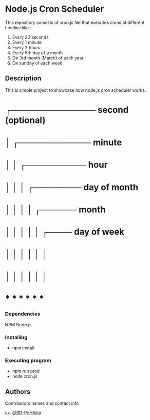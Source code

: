 # Node.js Cron Scheduler

This repository consists of cron.js file that executes crons at different timeline like :- 
1. Every 20 seconds
2. Every 1 minute
3. Every 2 hours
4. Every 5th day of a month
5. On 3rd month (March) of each year
6. On sunday of each week 

## Description

This is simple project to showcase how node.js cron scheduler works.

 # ┌────────────── second (optional)
 # │ ┌──────────── minute
 # │ │ ┌────────── hour
 # │ │ │ ┌──────── day of month
 # │ │ │ │ ┌────── month
 # │ │ │ │ │ ┌──── day of week
 # │ │ │ │ │ │
 # │ │ │ │ │ │
 # * * * * * *

### Dependencies
NPM
Node.js

### Installing

* npm install

### Executing program
* npm run prod
* node cron.js

## Authors

Contributors names and contact info

ex. [@BD-Portfolio](https://github.com/BD-Portfolio)
